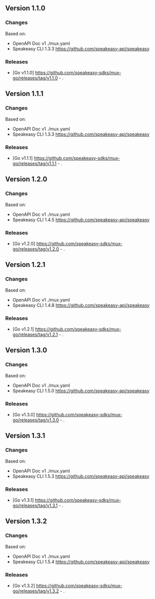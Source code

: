 

## Version 1.1.0
### Changes
Based on:
- OpenAPI Doc v1 ./mux.yaml
- Speakeasy CLI 1.3.3 https://github.com/speakeasy-api/speakeasy
### Releases
- [Go v1.1.0] https://github.com/speakeasy-sdks/mux-go/releases/tag/v1.1.0 - .

## Version 1.1.1
### Changes
Based on:
- OpenAPI Doc v1 ./mux.yaml
- Speakeasy CLI 1.3.3 https://github.com/speakeasy-api/speakeasy
### Releases
- [Go v1.1.1] https://github.com/speakeasy-sdks/mux-go/releases/tag/v1.1.1 - .

## Version 1.2.0
### Changes
Based on:
- OpenAPI Doc v1 ./mux.yaml
- Speakeasy CLI 1.4.5 https://github.com/speakeasy-api/speakeasy
### Releases
- [Go v1.2.0] https://github.com/speakeasy-sdks/mux-go/releases/tag/v1.2.0 - .

## Version 1.2.1
### Changes
Based on:
- OpenAPI Doc v1 ./mux.yaml
- Speakeasy CLI 1.4.8 https://github.com/speakeasy-api/speakeasy
### Releases
- [Go v1.2.1] https://github.com/speakeasy-sdks/mux-go/releases/tag/v1.2.1 - .

## Version 1.3.0
### Changes
Based on:
- OpenAPI Doc v1 ./mux.yaml
- Speakeasy CLI 1.5.0 https://github.com/speakeasy-api/speakeasy
### Releases
- [Go v1.3.0] https://github.com/speakeasy-sdks/mux-go/releases/tag/v1.3.0 - .

## Version 1.3.1
### Changes
Based on:
- OpenAPI Doc v1 ./mux.yaml
- Speakeasy CLI 1.5.3 https://github.com/speakeasy-api/speakeasy
### Releases
- [Go v1.3.1] https://github.com/speakeasy-sdks/mux-go/releases/tag/v1.3.1 - .

## Version 1.3.2
### Changes
Based on:
- OpenAPI Doc v1 ./mux.yaml
- Speakeasy CLI 1.5.4 https://github.com/speakeasy-api/speakeasy
### Releases
- [Go v1.3.2] https://github.com/speakeasy-sdks/mux-go/releases/tag/v1.3.2 - .